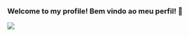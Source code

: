 ### Welcome to my profile! Bem vindo ao meu perfil! 👋

<img align="center" src="https://github-readme-stats.vercel.app/api/top-langs/?username=LeonardoDelfinoA&theme=transparent" />
